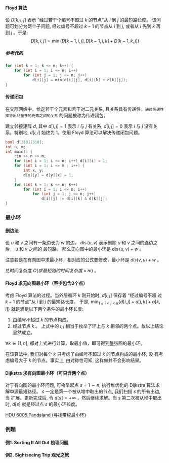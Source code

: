#### Floyd 算法

设 $D[k, i, j]$ 表示 “经过若干个编号不超过 $k$ 的节点”从 $i$ 到 $j$ 的最短路长度。 该问题可划分为两个子问题, 经过编号不超过 $k-1$ 的节点从 $i$ 到 $j$, 或者从 $i$ 先到 $k$ 再到 $j$ 。于是:
$$
D[k, i, j]=\min (D[k-1, i, j], D[k-1, i, k]+D[k-1, k, j])
$$

##### 参考代码
```c++
for (int k = 1; k <= n; k++) {
    for (int i = 1; i <= n; i++)
        for (int j = 1; j <= n; j++)
            d[i][j] = min(d[i][j], d[i][k] + d[k][j]);
}
```

#### 传递闭包
在交际网络中，给定若干个元素和若干对二元关系, 且关系具有传递性。``通过传递性推导出尽量多的元素之间的关系`` 的问题被称为传递闭包。

建立邻接矩阵 $d$, 其中 $d[i, j]=1$ 表示 $i$ 与 $j$ 有关系, $d[i, j]=0$ 表示 $i$ 与 $j$ 没有关系。特别地, $d[i, i]$ 始终为 1。使用 Floyd 算法可以解决传递闭包问题。

```c++
bool d[310][310];
int n, m;
int main() {
    cin >> n >> m;
    for (int i = 1; i <= n; i++) d[i][i] = 1;
    for (int i = 1; i <= m ; i++) {
        int x, y;
        d[x][y] = d[y][x] = 1;
    }
    for (int k = 1; k <= n; k++)
        for (int i = 1; i <= n; i++)
            for (int j = 1; j <= n; j++)
                d[i][j] |= d[i][k] & d[k][j];
}
```
### 最小环
#### 删边法
设 $u$ 和 $v$ 之间有一条边长为 $w$ 的边， $\operatorname{dis}(u, v)$ 表示删除 $u$ 和 $v$ 之间的连边之后， $u$ 和 $v$ 之间的 最短路。
那么无向图中的最小环是 $\operatorname{dis}(u, v)+w$ 。

注意若是在有向图中求最小环，相对应的公式要修改，最小环是 $dis(v, u)+w$ 。

总时间复杂度 $O(求最短路的时间复杂度 \times m)$ 。

#### Floyd 求无向图最小环（至少包含3个点）
考虑 Floyd 算法的过程。当外层循环 $k$ 刚开始时, $d[i, j]$ 保存着 “经过编号不超 过 $k-1$ 的节点”从 $i$ 到 $j$ 的最短路长度。
于是, $\min _{1 \leq i<j<k}\{d[i, j]+a[j, k]+a[k, i]\}$ 就是满足以下两个条件的最小环长度:
1. 由编号不超过 $k$ 的节点构成。
2. 经过节点 $k$ 。
上式中的 $i, j$ 相当于枚举了环上与 $k$ 相邻的两个点。故以上结论显然成立。 

$\forall k \in[1, n]$, 都对上式进行计算，取最小值，即可得到整张图的最小环。

在该算法中, 我们对每个 $k$ 只考虑了由编号不超过 $k$ 的节点构成的最小环, 没 有考虑编号大于 $k$ 的节点。事实上, 由对称性可知, 这样做并不会影响结果。

#### Dijkstra 求有向图最小环（可只含两个点）
对于有向图的最小环问题, 可枚举起点 $s=1 \sim n$, 执行堆优化的 Dijkstra 算法求 解单源最短路径。 $s$ 一定是第一个被从堆中取出的节点, 我们扫描 $s$ 的所有出边, 当 扩展、更新完成后, 令 $d[s]=+\infty$ ，然后继续求解。当 $s$ 第二次被从堆中取出时, $d[s]$ 就是经过点 $s$ 的最小环长度。

[HDU 6005 Pandaland (寻找带权最小环)](https://vjudge.net/problem/HDU-6005)


### 例题
#### 例1. Sorting It All Out 梳理问题
#### 例2. Sightseeing Trip 观光之旅
